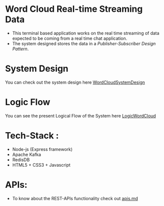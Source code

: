 # Word Cloud Real-time Streaming Data

- This terminal based application works on the real time streaming of data expected to be coming from a real time chat application.
- The system designed stores the data in a _Publisher-Subscriber Design Pattern_.

# System Design

You can check out the system design here [WordCloudSystemDesign](/systemDesign.pdf)

# Logic Flow

You can see the present Logical Flow of the System here [LogicWordCloud](/logicWordCloud.pdf)

# Tech-Stack :

- Node-js (Express framework)
- Apache Kafka
- RedisDB
- HTML5 + CSS3 + Javascript

# APIs:

- To know about the REST-APIs functionality check out [apis.md](/apis.md)
